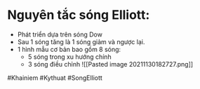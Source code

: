 # Nguyên tắc sóng Elliott:
- Phát triển dựa trên sóng Dow
- Sau 1 sóng tăng là 1 sóng giảm và ngược lại.
- 1 hình mẫu cơ bản bao gồm 8 sóng:
	- 5 sóng trong xu hướng chính
	- 3 sóng điều chỉnh
	![[Pasted image 20211130182727.png]]
	
#Khainiem #Kythuat #SongElliott 